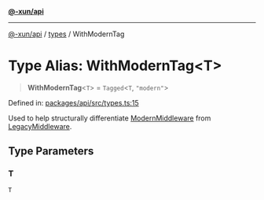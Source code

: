 [**@-xun/api**](../../README.md)

***

[@-xun/api](../../README.md) / [types](../README.md) / WithModernTag

# Type Alias: WithModernTag\<T\>

> **WithModernTag**\<`T`\> = `Tagged`\<`T`, `"modern"`\>

Defined in: [packages/api/src/types.ts:15](https://github.com/Xunnamius/api-utils/blob/5da7e0f39c76927221d59796ee606e41a5525952/packages/api/src/types.ts#L15)

Used to help structurally differentiate [ModernMiddleware](ModernMiddleware.md) from
[LegacyMiddleware](LegacyMiddleware.md).

## Type Parameters

### T

`T`
